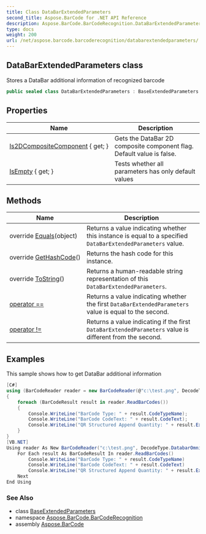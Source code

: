 ```yaml
---
title: Class DataBarExtendedParameters
second_title: Aspose.BarCode for .NET API Reference
description: Aspose.BarCode.BarCodeRecognition.DataBarExtendedParameters class. Stores a DataBar additional information of recognized barcode
type: docs
weight: 200
url: /net/aspose.barcode.barcoderecognition/databarextendedparameters/
---
```

## DataBarExtendedParameters class

Stores a DataBar additional information of recognized barcode

```csharp
public sealed class DataBarExtendedParameters : BaseExtendedParameters
```

## Properties

| Name | Description |
| --- | --- |
| [Is2DCompositeComponent](../../aspose.barcode.barcoderecognition/databarextendedparameters/is2dcompositecomponent/) { get; } | Gets the DataBar 2D composite component flag. Default value is false. |
| [IsEmpty](../../aspose.barcode.barcoderecognition/baseextendedparameters/isempty/) { get; } | Tests whether all parameters has only default values |

## Methods

| Name | Description |
| --- | --- |
| override [Equals](../../aspose.barcode.barcoderecognition/databarextendedparameters/equals/)(object) | Returns a value indicating whether this instance is equal to a specified `DataBarExtendedParameters` value. |
| override [GetHashCode](../../aspose.barcode.barcoderecognition/databarextendedparameters/gethashcode/)() | Returns the hash code for this instance. |
| override [ToString](../../aspose.barcode.barcoderecognition/databarextendedparameters/tostring/)() | Returns a human-readable string representation of this `DataBarExtendedParameters`. |
| [operator ==](../../aspose.barcode.barcoderecognition/databarextendedparameters/op_equality/) | Returns a value indicating whether the first `DataBarExtendedParameters` value is equal to the second. |
| [operator !=](../../aspose.barcode.barcoderecognition/databarextendedparameters/op_inequality/) | Returns a value indicating if the first `DataBarExtendedParameters` value is different from the second. |

## Examples

This sample shows how to get DataBar additional information

```csharp
[C#]
using (BarCodeReader reader = new BarCodeReader(@"c:\test.png", DecodeType.DatabarOmniDirectional))
{
    foreach (BarCodeResult result in reader.ReadBarCodes())
    {
        Console.WriteLine("BarCode Type: " + result.CodeTypeName);
        Console.WriteLine("BarCode CodeText: " + result.CodeText);
        Console.WriteLine("QR Structured Append Quantity: " + result.Extended.QR.QRStructuredAppendModeBarCodesQuantity);
    }
}
[VB.NET]
Using reader As New BarCodeReader("c:\test.png", DecodeType.DatabarOmniDirectional)
    For Each result As BarCodeResult In reader.ReadBarCodes()
        Console.WriteLine("BarCode Type: " + result.CodeTypeName)
        Console.WriteLine("BarCode CodeText: " + result.CodeText)
        Console.WriteLine("QR Structured Append Quantity: " + result.Extended.QR.QRStructuredAppendModeBarCodesQuantity)
    Next
End Using
```

### See Also

* class [BaseExtendedParameters](../baseextendedparameters/)
* namespace [Aspose.BarCode.BarCodeRecognition](../../aspose.barcode.barcoderecognition/)
* assembly [Aspose.BarCode](../../)


